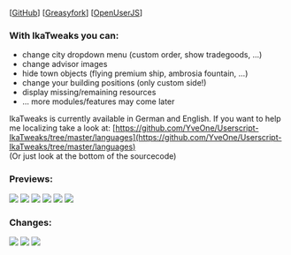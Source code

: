 [[GitHub](https://github.com/YveOne/Userscript-IkaTweaks)] [[Greasyfork](https://greasyfork.org/de/scripts/33659-ikatweaks)] [[OpenUserJS](https://openuserjs.org/scripts/YveOne/IkaTweaks)]

### With IkaTweaks you can:
- change city dropdown menu (custom order, show tradegoods, ...)
- change advisor images
- hide town objects (flying premium ship, ambrosia fountain, ...)
- change your building positions (only custom side!)
- display missing/remaining resources
- ... more modules/features may come later

IkaTweaks is currently available in German and English.
If you want to help me localizing take a look at:
[https://github.com/YveOne/Userscript-IkaTweaks/tree/master/languages](https://github.com/YveOne/Userscript-IkaTweaks/tree/master/languages)  
(Or just look at the bottom of the sourcecode)

### Previews:

![](https://raw.githubusercontent.com/YveOne/Userscript-IkaTweaks/master/previews/1.jpg "")
![](https://raw.githubusercontent.com/YveOne/Userscript-IkaTweaks/master/previews/2.jpg "")
![](https://raw.githubusercontent.com/YveOne/Userscript-IkaTweaks/master/previews/3.jpg "")
![](https://raw.githubusercontent.com/YveOne/Userscript-IkaTweaks/master/previews/4.jpg "")
![](https://raw.githubusercontent.com/YveOne/Userscript-IkaTweaks/master/previews/5.jpg "")
![](https://raw.githubusercontent.com/YveOne/Userscript-IkaTweaks/master/previews/6.jpg "")

### Changes:
![](https://raw.githubusercontent.com/YveOne/Userscript-IkaTweaks/master/versions/version1.3.png "")
![](https://raw.githubusercontent.com/YveOne/Userscript-IkaTweaks/master/versions/version1.4.png "")
![](https://raw.githubusercontent.com/YveOne/Userscript-IkaTweaks/master/versions/version1.5.png "")
